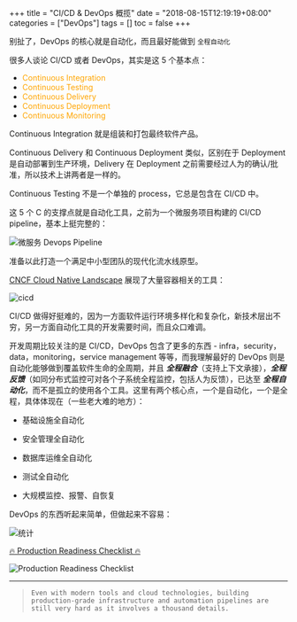+++
title = "CI/CD & DevOps 概揽"
date = "2018-08-15T12:19:19+08:00"
categories = ["DevOps"]
tags = []
toc = false
+++

别扯了，DevOps 的核心就是自动化，而且最好能做到 `全程自动化`

<!--more-->

很多人谈论 CI/CD 或者 DevOps，其实是这 5 个基本点：

-   <font color="orange">Continuous Integration</font>
-   <font color="orange">Continuous Testing</font>
-   <font color="orange">Continuous Delivery</font>
-   <font color="orange">Continuous Deployment</font>
-   <font color="orange">Continuous Monitoring</font>

Continuous Integration 就是组装和打包最终软件产品。

Continuous Delivery 和 Continuous Deployment 类似，区别在于 Deployment 是自动部署到生产环境，Delivery 在 Deployment 之前需要经过人为的确认/批准，所以技术上讲两者是一样的。

Continuous Testing 不是一个单独的 process，它总是包含在 CI/CD 中。

这 5 个 C 的支撑点就是自动化工具，之前为一个微服务项目构建的 CI/CD pipeline，基本上挺完整的：

![微服务 Devops Pipeline](/images/devops/devops-pipeline.jpg#center)

准备以此打造一个满足中小型团队的现代化流水线原型。

[CNCF Cloud Native Landscape](https://landscape.cncf.io/) 展现了大量容器相关的工具：

![cicd](/images/devops/devops-tools.png#center)

CI/CD 做得好挺难的，因为一方面软件运行环境多样化和复杂化，新技术层出不穷，另一方面自动化工具的开发需要时间，而且众口难调。

开发周期比较关注的是 CI/CD，DevOps 包含了更多的东西 - infra，security，data，monitoring，service management 等等，而我理解最好的 DevOps 则是自动化能够做到覆盖软件生命的全周期，并且 **_全程融合_**（支持上下文承接），_**全程反馈**_（如同分布式监控可对各个子系统全程监控，包括人为反馈），已达至 **_全程自动化_**，而不是孤立的使用各个工具。这里有两个核心点，一个是自动化，一个是全程，具体体现在（一些老大难的地方）：

-   基础设施全自动化

-   安全管理全自动化

-   数据库运维全自动化

-   测试全自动化

-   大规模监控、报警、自恢复

DevOps 的东西听起来简单，但做起来不容易：

![统计](/images/devops/tongji.png#center)

[🔥 Production Readiness Checklist 🔥](https://www.gruntwork.io/devops-checklist/)

![Production Readiness Checklist](/images/devops/checklist.png#center)

---

> `Even with modern tools and cloud technologies, building production-grade infrastructure and automation pipelines are still very hard as it involves a thousand details.`
